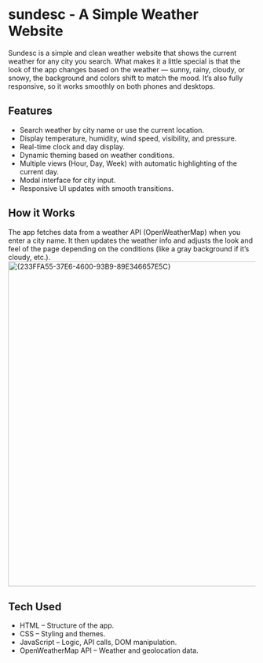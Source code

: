 # sundesc - A Simple Weather Website

Sundesc is a simple and clean weather website that shows the current weather for any city you search. What makes it a little special is that the look of the app changes based on the weather — sunny, rainy, cloudy, or snowy, the background and colors shift to match the mood. It’s also fully responsive, so it works smoothly on both phones and desktops.

## Features
- Search weather by city name or use the current location.
- Display temperature, humidity, wind speed, visibility, and pressure.
- Real-time clock and day display.
- Dynamic theming based on weather conditions.
- Multiple views (Hour, Day, Week) with automatic highlighting of the current day.
- Modal interface for city input.
- Responsive UI updates with smooth transitions.

## How it Works
The app fetches data from a weather API (OpenWeatherMap) when you enter a city name. It then updates the weather info and adjusts the look and feel of the page depending on the conditions (like a gray background if it’s cloudy, etc.).
<img width="870" height="662" alt="{233FFA55-37E6-4600-93B9-89E346657E5C}" src="https://github.com/user-attachments/assets/5a7f0e31-6f37-48dd-b4b3-eba308a73075" />



## Tech Used
- HTML – Structure of the app.
- CSS – Styling and themes.
- JavaScript – Logic, API calls, DOM manipulation.
- OpenWeatherMap API – Weather and geolocation data.

